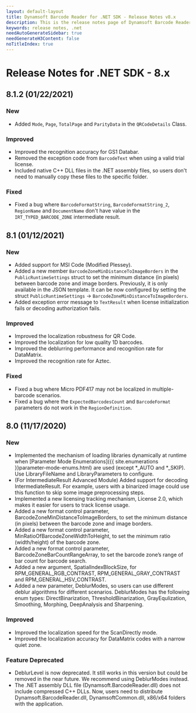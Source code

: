 ```yaml
---
layout: default-layout
title: Dynamsoft Barcode Reader for .NET SDK - Release Notes v8.x
description: This is the release notes page of Dynamsoft Barcode Reader for .NET SDK v8.x.
keywords: release notes, .net
needAutoGenerateSidebar: true
needGenerateH3Content: false
noTitleIndex: true
---
```


# Release Notes for .NET SDK - 8.x

## 8.1.2 (01/22/2021)

### New

- Added `Mode`, `Page`, `TotalPage` and `ParityData` in the `QRCodeDetails` Class.

### Improved

- Improved the recognition accuracy for GS1 Databar.
- Removed the exception code from `BarcodeText` when using a valid trial license.
- Included native C++ DLL files in the .NET assembly files, so users don't need to manually copy these files to the specific folder.

### Fixed

- Fixed a bug where `BarcodeFormatString`, `BarcodeFormatString_2`, `RegionName` and `DocumentName` don't have value in the `IRT_TYPED_BARCODE_ZONE` intermediate result.


## 8.1 (01/12/2021)

### New

- Added support for MSI Code (Modified Plessey).
- Added a new member `BarcodeZoneMinDistanceToImageBorders` in the `PublicRuntimeSettings` struct to set the minimum distance (in pixels) between barcode zone and image borders. Previously, it is only available in the JSON template. It can be now configured by setting the struct `PublicRuntimeSettings` -> `BarcodeZoneMinDistanceToImageBorders`.
- Added exception error message to `TextResult` when license initialization fails or decoding authorization fails.

### Improved

- Improved the localization robustness for QR Code.
- Improved the localization for low quality 1D barcodes.
- Improved the deblurring performance and recognition rate for DataMatrix. 
- Improved the recognition rate for Aztec.

### Fixed

- Fixed a bug where Micro PDF417 may not be localized in multiple-barcode scenarios.
- Fixed a bug where the `ExpectedBarcodesCount` and `BarcodeFormat` parameters do not work in the `RegionDefinition`.

## 8.0 (11/17/2020)

### New

- Implemented the mechanism of loading libraries dynamically at runtime when [Parameter Mode Enumerations]({{ site.enumerations }}parameter-mode-enums.html) are used (except *_AUTO and *_SKIP). Use LibraryFileName and LibraryParameters to configure.
- (For IntermediateResult Advanced Module) Added support for decoding IntermediateResult. For example, users with a binarized image could use this function to skip some image preprocessing steps.
- Implemented a new licensing tracking mechanism, License 2.0, which makes it easier for users to track license usage. 
- Added a new format control parameter, BarcodeZoneMinDistanceToImageBorders, to set the minimum distance (in pixels) between the barcode zone and image borders.
- Added a new format control parameter, MinRatioOfBarcodeZoneWidthToHeight, to set the minimum ratio (width/height) of the barcode zone.
- Added a new format control parameter, BarcodeZoneBarCountRangeArray, to set the barcode zone’s range of bar count for barcode search.
- Added a new argument, SpatialIndexBlockSize, for RPM_GENERAL_RGB_CONTRAST, RPM_GENERAL_GRAY_CONTRAST and RPM_GENERAL_HSV_CONTRAST.
- Added a new parameter, DeblurModes, so users can use different deblur algorithms for different scenarios. DeblurModes has the following enum types: DirectBinarization, ThresholdBinarization, GrayEqulization, Smoothing, Morphing, DeepAnalysis and Sharpening.

### Improved

- Improved the localization speed for the ScanDirectly mode.
- Improved the localization accuracy for DataMatrix codes with a narrow quiet zone.

### Feature Deprecated

- DeblurLevel is now deprecated. It still works in this version but could be removed in the near future. We recommend using DeblurModes instead.
- The .NET assembly DLL file (Dynamsoft.BarcodeReader.dll) does not include compressed C++ DLLs. Now, users need to distribute Dynamsoft.BarcodeReader.dll, DynamsoftCommon.dll, x86/x64 folders with the application. 
